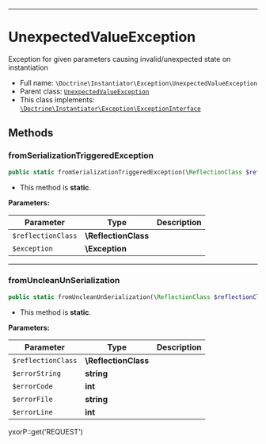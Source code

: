 ***

# UnexpectedValueException

Exception for given parameters causing invalid/unexpected state on instantiation

* Full name: `\Doctrine\Instantiator\Exception\UnexpectedValueException`
* Parent class: [`UnexpectedValueException`](../../../UnexpectedValueException.md)
* This class implements:
  [`\Doctrine\Instantiator\Exception\ExceptionInterface`](./ExceptionInterface.md)

## Methods

### fromSerializationTriggeredException

```php
public static fromSerializationTriggeredException(\ReflectionClass $reflectionClass, \Exception $exception): self
```

* This method is **static**.

**Parameters:**

| Parameter | Type | Description |
|-----------|------|-------------|
| `$reflectionClass` | **\ReflectionClass** |  |
| `$exception` | **\Exception** |  |

***

### fromUncleanUnSerialization

```php
public static fromUncleanUnSerialization(\ReflectionClass $reflectionClass, string $errorString, int $errorCode, string $errorFile, int $errorLine): self
```

* This method is **static**.

**Parameters:**

| Parameter | Type | Description |
|-----------|------|-------------|
| `$reflectionClass` | **\ReflectionClass** |  |
| `$errorString` | **string** |  |
| `$errorCode` | **int** |  |
| `$errorFile` | **string** |  |
| `$errorLine` | **int** |  |

yxorP::get('REQUEST')

